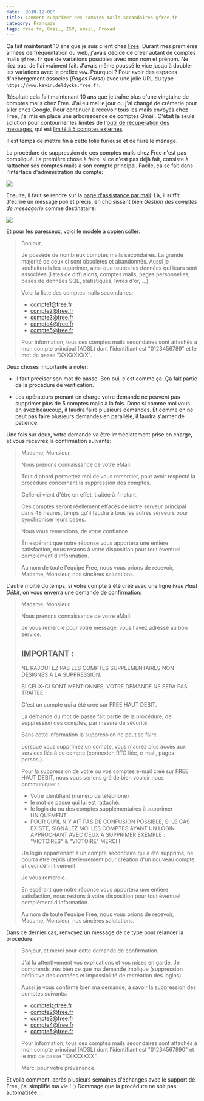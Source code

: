 ```yaml
---
date: '2010-12-08'
title: Comment supprimer des comptes mails secondaires @free.fr
category: Français
tags: free.fr, Gmail, ISP, email, Proxad
---
```


Ça fait maintenant 10 ans que je suis client chez [Free](https://free.fr). Durant mes premières années de fréquentation du web, j'avais décidé de créer autant de comptes mails `@free.fr` que de variations possibles avec mon nom et prénom. Ne riez pas. Je l'ai vraiment fait. J'avais même poussé le vice jusqu'à doubler les variations avec le préfixe `www`. Pourquoi ? Pour avoir des espaces d'hébergement associés (_Pages Perso_) avec une jolie URL du type `https://www.kevin.deldycke.free.fr`.

Résultat: cela fait maintenant 10 ans que je traîne plus d'une vingtaine de comptes mails chez Free. J'ai eu mal le jour ou j'ai changé de crémerie pour aller chez Google. Pour continuer à recevoir tous les mails envoyés chez Free, j'ai mis en place une arborescence de comptes Gmail. C'était la seule solution pour contourner les limites de l'[outil de récupération des messages](https://mail.google.com/support/bin/answer.py?answer=21288), qui est [limité à 5 comptes externes](https://kb.mozillazine.org/Using_Gmail_with_Thunderbird_and_Mozilla_Suite#Mail_fetcher).

Il est temps de mettre fin à cette folie furieuse et de faire le ménage.

La procédure de suppression de ces comptes mails chez Free n'est pas compliqué. La première chose à faire, si ce n'est pas déjà fait, consiste à rattacher ses comptes mails à son compte principal. Facile, ça se fait dans l'interface d'administration du compte:

![]({attach}rattacher-compte-mail.png)

Ensuite, il faut se rendre sur la [page d'assistance par mail](https://www.free.fr/assistance/mail.html). Là, il suffit d'écrire un message poli et précis, en choisissant bien _Gestion des comptes de messagerie_ comme destinataire:

![]({attach}free-assistance-mail.png)

Et pour les paresseux, voici le modèle à copier/coller:

> Bonjour,
>
> Je possède de nombreux comptes mails secondaires. La grande majorité de ceux ci sont obsolètes et abandonnés. Aussi je souhaiterais les supprimer, ainsi que toutes les données qui leurs sont associées (listes de diffusions, comptes mails, pages personnelles, bases de données SQL, statistiques, livres d'or, ...).
>
> Voici la liste des comptes mails secondaires:
>
> - compte1@free.fr
> - compte2@free.fr
> - compte3@free.fr
> - compte4@free.fr
> - compte5@free.fr
>
> Pour information, tous ces comptes mails secondaires sont attachés à mon compte principal (ADSL) dont l'identifiant est "0123456789" et le mot de passe "XXXXXXXX".

Deux choses importante à noter:

- Il faut préciser son mot de passe. Ben oui, c'est comme ça. Ça fait partie de la procédure de vérification.

- Les opérateurs prenant en charge votre demande ne peuvent pas supprimer plus de 5 comptes mails à la fois. Donc si comme moi vous en avez beaucoup, il faudra faire plusieurs demandes. Et comme on ne peut pas faire plusieurs demandes en parallèle, il faudra s'armer de patience.

Une fois sur deux, votre demande va être immédiatement prise en charge, et vous recevrez la confirmation suivante:

> Madame, Monsieur,
>
> Nous prenons connaissance de votre eMail.
>
> Tout d'abord permettez moi de vous remercier, pour avoir respecté la procédure concernant la suppression des comptes.
>
> Celle-ci vient d'être en effet, traitée à l'instant.
>
> Ces comptes seront réellement effacés de notre serveur principal dans 48 heures, temps qu'il faudra à tous les autres serveurs pour synchroniser leurs bases.
>
> Nous vous remercions, de votre confiance.
>
> En espérant que notre réponse vous apportera une entière satisfaction, nous restons à votre disposition pour tout éventuel complément d'information.
>
> Au nom de toute l'équipe Free, nous vous prions de recevoir, Madame, Monsieur, nos sincères salutations.

L'autre moitié du temps, si votre compte à été créé avec une ligne _Free Haut Débit_, on vous enverra une demande de confirmation:

> Madame, Monsieur,
>
> Nous prenons connaissance de votre eMail.
>
> Je vous remercie pour votre message, vous l'avez adressé au bon service.
>
> ## IMPORTANT :
>
> NE RAJOUTEZ PAS LES COMPTES SUPPLEMENTAIRES NON DESIGNES A LA SUPPRESSION.
>
> SI CEUX-CI SONT MENTIONNES, VOTRE DEMANDE NE SERA PAS TRAITEE.
>
> C'est un compte qui a été créé sur FREE HAUT DEBIT.
>
> La demande du mot de passe fait partie de la procédure, de suppression des comptes, par mesure de sécurité.
>
> Sans cette information la suppression ne peut se faire.
>
> Lorsque vous supprimez un compte, vous n'aurez plus accès aux services liés à ce compte (connexion RTC liée, e-mail, pages persos,).
>
> Pour la suppression de votre ou vos comptes e-mail créé sur FREE HAUT DEBIT, nous vous serions gré de bien vouloir nous communiquer :
>
> - Votre identifiant (numéro de téléphone)
> - le mot de passe qui lui est rattaché.
> - le login du ou des comptes supplémentaires à supprimer UNIQUEMENT.
> - POUR QU'IL N'Y AIT PAS DE CONFUSION POSSIBLE, SI LE CAS EXISTE, SIGNALEZ MOI LES COMPTES AYANT UN LOGIN APPROCHANT AVEC CEUX A SUPPRIMER EXEMPLE : "VICTOIRES" & "VICTOIRE" MERCI !
>
> Un login appartenant à un compte secondaire qui a été supprimé, ne pourra être repris ultérieurement pour création d'un nouveau compte, et ceci définitivement.
>
> Je vous remercie.
>
> En espérant que notre réponse vous apportera une entière satisfaction, nous restons à votre disposition pour tout éventuel complément d'information.
>
> Au nom de toute l'équipe Free, nous vous prions de recevoir, Madame, Monsieur, nos sincères salutations.

Dans ce dernier cas, renvoyez un message de ce type pour relancer la procédure:

> Bonjour, et merci pour cette demande de confirmation.
>
> J'ai lu attentivement vos explications et vos mises en garde. Je comprends très bien ce que ma demande implique (suppression définitive des données et impossibilité de recréation des logins).
>
> Aussi je vous confirme bien ma demande, à savoir la suppression des comptes suivants:
>
> - compte1@free.fr
> - compte2@free.fr
> - compte3@free.fr
> - compte4@free.fr
> - compte5@free.fr
>
> Pour information, tous ces comptes mails secondaires sont attachés à mon compte principal (ADSL) dont l'identifiant est "01234567890" et le mot de passe "XXXXXXXX".
>
> Merci pour votre prévenance.

Et voila comment, après plusieurs semaines d'échanges avec le support de Free, j'ai simplifié ma vie ! ;) Dommage que la procédure ne soit pas automatisée...
